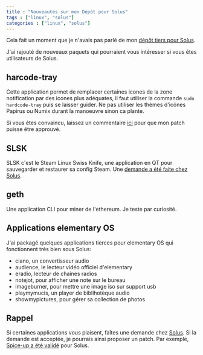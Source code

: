 ```yaml
---
title : "Nouveautés sur mon Dépôt pour Solus"
tags : ["linux", "solus"]
categories : ["linux", "solus"]
---
```


Cela fait un moment que je n'avais pas parlé de mon [dépôt tiers pour Solus](https://github.com/Devil505/solus-3rd-party-repo).

J'ai rajouté de nouveaux paquets qui pourraient vous intéresser si vous êtes utilisateurs de Solus.

## harcode-tray

Cette application permet de remplacer certaines icones de la zone notification par des icones plus adéquates, il faut utiliser la commande `sudo hardcode-tray` puis se laisser guider. Ne pas utiliser les thèmes d'icônes Papirus ou Numix durant la manoeuvre sinon ca plante.

Si vous êtes convaincu, laissez un commentaire [ici](https://dev.solus-project.com/D2303) pour que mon patch puisse être approuvé.

## SLSK

SLSK c'est le Steam Linux Swiss Knife, une application en QT pour sauvegarder et restaurer sa config Steam. Une [demande a été faite chez Solus](https://dev.solus-project.com/T5949).

## geth

Une application CLI pour miner de l'ethereum. Je teste par curiosité.

## Applications elementary OS

J'ai packagé quelques applications tierces pour elementary OS qui fonctionnent très bien sous Solus:

 * ciano, un convertisseur audio
 * audience, le lecteur vidéo officiel d'elementary
 * eradio, lecteur de chaines radios
 * notejot, pour afficher une note sur le bureau
 * imageburner, pour mettre une image iso sur support usb
 * playmymucis, un player de biblihotèque audio
 * showmypictures, pour gérer sa collection de photos

## Rappel

Si certaines applications vous plaisent, faîtes une demande chez [Solus](https://dev.solus-project.com/). Si la demande est acceptée, je pourrais ainsi proposer un patch. Par exemple, [Spice-up a été validé](https://dev.solus-project.com/D2386) pour Solus.
